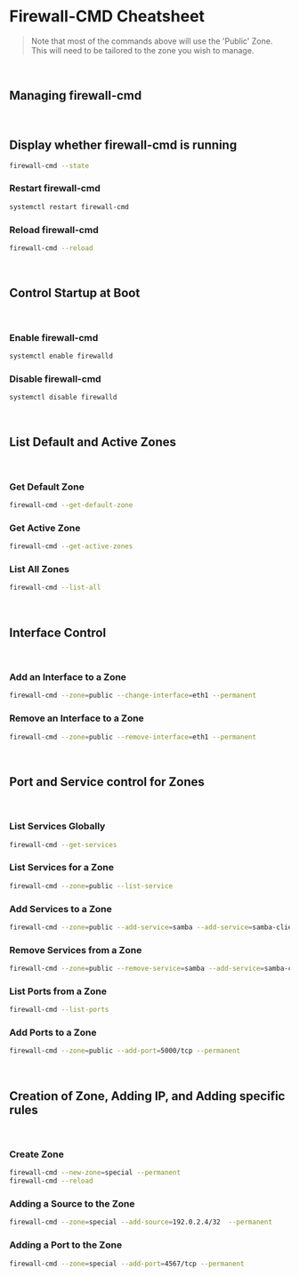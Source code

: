 # Firewall-CMD Cheatsheet

> Note that most of the commands above will use the 'Public' Zone. This will need to be tailored to the zone you wish to manage. 

<br>

## Managing firewall-cmd

<br>

## Display whether firewall-cmd is running
```bash
firewall-cmd --state
```
### Restart firewall-cmd
```bash
systemctl restart firewall-cmd
```
### Reload firewall-cmd
```bash
firewall-cmd --reload 
```

<br>

## Control Startup at Boot

<br>

### Enable firewall-cmd
```bash
systemctl enable firewalld
```
### Disable firewall-cmd
```bash
systemctl disable firewalld
```

<br>

## List Default and Active Zones

<br>

### Get Default Zone
```bash
firewall-cmd --get-default-zone
```
### Get Active Zone
```bash
firewall-cmd --get-active-zones
```
### List All Zones
```bash
firewall-cmd --list-all
```

<br>

## Interface Control

<br>

### Add an Interface to a Zone
```bash
firewall-cmd --zone=public --change-interface=eth1 --permanent
```

### Remove an Interface to a Zone
```bash
firewall-cmd --zone=public --remove-interface=eth1 --permanent
```

<br>

## Port and Service control for Zones

<br>

### List Services Globally
```bash
firewall-cmd --get-services
```
### List Services for a Zone
```bash
firewall-cmd --zone=public --list-service
```
### Add Services to a Zone
```bash
firewall-cmd --zone=public --add-service=samba --add-service=samba-client --permanent
```
### Remove Services from a Zone
```bash
firewall-cmd --zone=public --remove-service=samba --add-service=samba-client --permanent
```
### List Ports from a Zone
```bash
firewall-cmd --list-ports
```
### Add Ports to a Zone
```bash
firewall-cmd --zone=public --add-port=5000/tcp --permanent
```

<br>

## Creation of Zone, Adding IP, and Adding specific rules

<br>

### Create Zone
```bash
firewall-cmd --new-zone=special --permanent
firewall-cmd --reload
```
### Adding a Source to the Zone
```Bash
firewall-cmd --zone=special --add-source=192.0.2.4/32  --permanent
```
### Adding a Port to the Zone
```Bash
firewall-cmd --zone=special --add-port=4567/tcp --permanent
```
